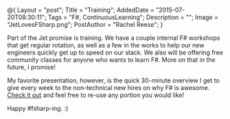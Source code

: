 @{
    Layout = "post";
    Title = "Training";
    AddedDate = "2015-07-20T08:30:11";
    Tags = "F#, ContinuousLearning";
    Description = "";
    Image = "JetLovesFSharp.png";
    PostAuthor = "Rachel Reese";
}

Part of the Jet promise is training. We have a couple internal F# workshops that get regular rotation, as well as a few in the works to help our new engineers quickly get up to speed on our stack. We also will be offering free community classes for anyone who wants to learn F#. More on that in the future, I promise! 

<!--more-->

My favorite presentation, however, is the quick 30-minute overview I get to give every week to the non-technical new hires on why F# is awesome. [Check it out](/pdf/Non-Tech.pdf) and feel free to re-use any portion you would like! 

Happy #fsharp-ing. :) 